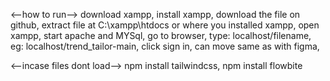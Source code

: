 <--how to run-->
download xampp, 
install xampp, 
download the file on github, 
extract file at C:\xampp\htdocs or where you installed xampp, 
open xampp, 
start apache and MYSql, 
go to browser, 
type: localhost/filename, 
eg: localhost/trend_tailor-main, 
click sign in, 
can move same as with figma, 



<--incase files dont load-->
npm install tailwindcss, 
npm install flowbite
